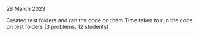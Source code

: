 28 March 2023

Created test folders and ran the code on them
Time taken to run the code on test folders (3 problems, 12 students)
